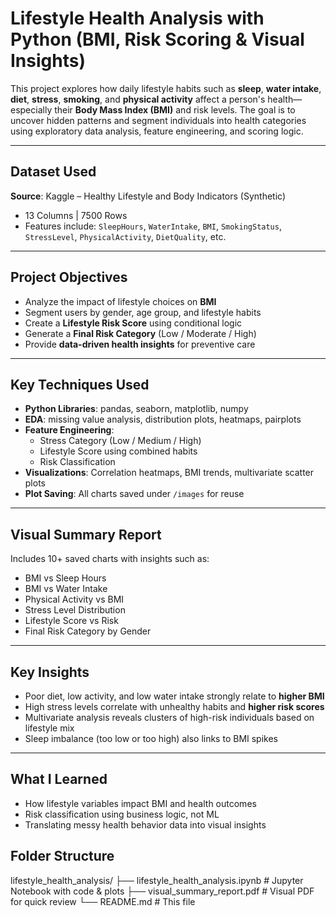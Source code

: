 # Lifestyle Health Analysis with Python (BMI, Risk Scoring & Visual Insights)

This project explores how daily lifestyle habits such as **sleep**, **water intake**, **diet**, **stress**, **smoking**, and **physical activity** affect a person's health—especially their **Body Mass Index (BMI)** and risk levels. The goal is to uncover hidden patterns and segment individuals into health categories using exploratory data analysis, feature engineering, and scoring logic.

---

##  Dataset Used

**Source**: Kaggle – Healthy Lifestyle and Body Indicators (Synthetic)

- 13 Columns | 7500 Rows  
- Features include: `SleepHours`, `WaterIntake`, `BMI`, `SmokingStatus`, `StressLevel`, `PhysicalActivity`, `DietQuality`, etc.

---

##  Project Objectives

- Analyze the impact of lifestyle choices on **BMI**
- Segment users by gender, age group, and lifestyle habits
- Create a **Lifestyle Risk Score** using conditional logic
- Generate a **Final Risk Category** (Low / Moderate / High)
- Provide **data-driven health insights** for preventive care

---

##  Key Techniques Used

- **Python Libraries**: pandas, seaborn, matplotlib, numpy
- **EDA**: missing value analysis, distribution plots, heatmaps, pairplots
- **Feature Engineering**:
  - Stress Category (Low / Medium / High)
  - Lifestyle Score using combined habits
  - Risk Classification
- **Visualizations**: Correlation heatmaps, BMI trends, multivariate scatter plots
- **Plot Saving**: All charts saved under `/images` for reuse

---

##  Visual Summary Report

Includes 10+ saved charts with insights such as:

- BMI vs Sleep Hours
- BMI vs Water Intake
- Physical Activity vs BMI
- Stress Level Distribution
- Lifestyle Score vs Risk
- Final Risk Category by Gender

---

##  Key Insights

- Poor diet, low activity, and low water intake strongly relate to **higher BMI**
- High stress levels correlate with unhealthy habits and **higher risk scores**
- Multivariate analysis reveals clusters of high-risk individuals based on lifestyle mix
- Sleep imbalance (too low or too high) also links to BMI spikes

---
##  What I Learned
- How lifestyle variables impact BMI and health outcomes
- Risk classification using business logic, not ML
- Translating messy health behavior data into visual insights


##  Folder Structure
lifestyle_health_analysis/
├── lifestyle_health_analysis.ipynb # Jupyter Notebook with code & plots
├── visual_summary_report.pdf # Visual PDF for quick review
└── README.md # This file
